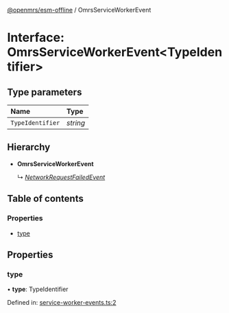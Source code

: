 [@openmrs/esm-offline](../API.md) / OmrsServiceWorkerEvent

# Interface: OmrsServiceWorkerEvent<TypeIdentifier\>

## Type parameters

| Name | Type |
| :------ | :------ |
| `TypeIdentifier` | *string* |

## Hierarchy

- **OmrsServiceWorkerEvent**

  ↳ [*NetworkRequestFailedEvent*](networkrequestfailedevent.md)

## Table of contents

### Properties

- [type](omrsserviceworkerevent.md#type)

## Properties

### type

• **type**: TypeIdentifier

Defined in: [service-worker-events.ts:2](https://github.com/openmrs/openmrs-esm-core/blob/master/packages/framework/esm-offline/src/service-worker-events.ts#L2)
